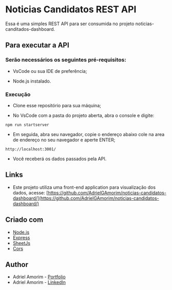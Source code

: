 # Noticias Candidatos REST API

Essa é uma simples REST API para ser consumida no projeto noticias-canditados-dashboard.



## Para executar a API

### Serão necessários os seguintes pré-requisitos:

* VsCode ou sua IDE de preferência;

* Node.js instalado.


### Execução

* Clone esse repositório para sua máquina;

* No VsCode com a pasta do projeto aberta, abra o console e digite:

```shell script
npm run startserver
```

* Em seguida, abra seu navegador, copie o endereço abaixo cole na area de endereço no seu navegador e aperte ENTER;

```
http://localhost:3001/
```

* Você receberá os dados passados pela API.


## Links

- Este projeto utiliza uma front-end application para visualização dos dados, acesse: [https://github.com/AdrielGAmorim/noticias-candidatos-dashboard/](https://github.com/AdrielGAmorim/noticias-candidatos-dashboard/)



## Criado com

- [Node.js](https://nodejs.org/pt-br/docs/)
- [Express](https://expressjs.com/)
- [SheetJs](https://www.npmjs.com/package/xlsx/)
- [Cors](https://expressjs.com/en/resources/middleware/cors.html/)



## Author

- Adriel Amorim - [Portfolio](https://adrielgamorim.github.io/Portfolio/)
- Adriel Amorim - [LinkedIn](https://www.linkedin.com/in/adrielamorim/)
